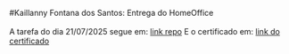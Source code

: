 #Kaillanny Fontana dos Santos: Entrega do HomeOffice<br><br>
A tarefa do dia 21/07/2025 segue em: [link repo](https://github.com/kai-fontana/SKILLO---Projetos_ALURA_log_prog_funcoes_e_listas)
E o certificado em: [link do certificado](https://cursos.alura.com.br/user/kailannyf-santos/course/logica-programacao-funcoes-listas/certificate)
